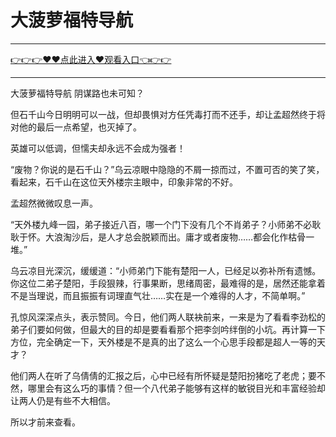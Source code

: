 # 大菠萝福特导航

<hr/> <a href="https://github.com/nemmp/jaok/issues/2">👉👉👉♥♥点此进入♥观看入口👈👉👉</a><hr/>

大菠萝福特导航
阴谋路也未可知？

但石千山今日明明可以一战，但却畏惧对方任凭毒打而不还手，却让孟超然终于将对他的最后一点希望，也灭掉了。

英雄可以低调，但懦夫却永远不会成为强者！

“废物？你说的是石千山？”乌云凉眼中隐隐的不屑一掠而过，不置可否的笑了笑，看起来，石千山在这位天外楼宗主眼中，印象非常的不好。

孟超然微微叹息一声。

“天外楼九峰一园，弟子接近八百，哪一个门下没有几个不肖弟子？小师弟不必耿耿于怀。大浪淘沙后，是人才总会脱颖而出。庸才或者废物……都会化作枯骨一堆。”

乌云凉目光深沉，缓缓道：“小师弟门下能有楚阳一人，已经足以弥补所有遗憾。你这位二弟子楚阳，手段狠辣，行事果断，思绪周密，最难得的是，居然还能拿着不是当理说，而且振振有词理直气壮……实在是一个难得的人才，不简单啊。”

孔惊风深深点头，表示赞同。今日，他们两人联袂前来，一来是为了看看李劲松的弟子们要如何做，但最大的目的却是要看看那个把李剑吟绊倒的小坑。再计算一下方位，完全确定一下，天外楼是不是真的出了这么一个心思手段都是超人一等的天才？

他们两人在听了乌倩倩的汇报之后，心中已经有所怀疑是楚阳扮猪吃了老虎；要不然，哪里会有这么巧的事情？但一个八代弟子能够有这样的敏锐目光和丰富经验却让两人仍是有些不大相信。

所以才前来查看。
